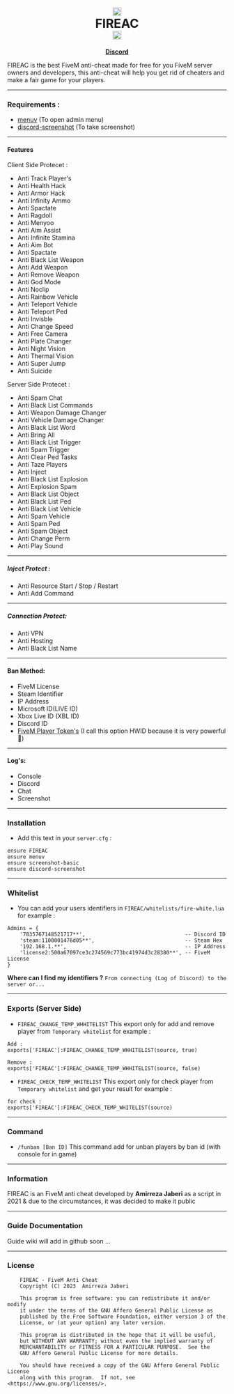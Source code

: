 <h1 align='center'><center><img src="https://github.com/AmIrReZa386/AmIrReZa386/blob/main/assist/FIREAC.png" alt="what image shows" height="20" width="20"></center>   FIREAC   <center><img src="https://github.com/AmIrReZa386/AmIrReZa386/blob/main/assist/FIREAC.png" alt="what image shows" height="20" width="20"></center></a></h1>
<p align='center'><b><a href='https://discord.gg/uvccDWtqhv'>Discord</a></b></h5>

FIREAC is the best FiveM anti-cheat made for free for you FiveM server owners and developers, this anti-cheat will help you get rid of cheaters and make a fair game for your players.
________________________________________________________________________
### Requirements :
   * [menuv](https://github.com/ThymonA/menuv/releases) (To open admin menu)
   * [discord-screenshot](https://github.com/jaimeadf/discord-screenshot/releases) (To take screenshot)

________________________________________________________________________
#### Features
Client Side Protecet :
- Anti Track Player's
- Anti Health Hack
- Anti Armor Hack
- Anti Infinity Ammo
- Anti Spactate
- Anti Ragdoll
- Anti Menyoo
- Anti Aim Assist
- Anti Infinite Stamina
- Anti Aim Bot
- Anti Spactate
- Anti Black List Weapon
- Anti Add Weapon
- Anti Remove Weapon
- Anti God Mode
- Anti Noclip
- Anti Rainbow Vehicle
- Anti Teleport Vehicle
- Anti Teleport Ped
- Anti Invisble
- Anti Change Speed
- Anti Free Camera
- Anti Plate Changer
- Anti Night Vision
- Anti Thermal Vision
- Anti Super Jump
- Anti Suicide

Server Side Protecet :
- Anti Spam Chat
- Anti Black List Commands
- Anti Weapon Damage Changer
- Anti Vehicle Damage Changer
- Anti Black List Word
- Anti Bring All
- Anti Black List Trigger
- Anti Spam Trigger
- Anti Clear Ped Tasks
- Anti Taze Players
- Anti Inject
- Anti Black List Explosion
- Anti Explosion Spam
- Anti Black List Object
- Anti Black List Ped
- Anti Black List Vehicle
- Anti Spam Vehicle
- Anti Spam Ped
- Anti Spam Object
- Anti Change Perm
- Anti Play Sound
________________________________________________________________________
##### Inject Protect :
- Anti Resource Start / Stop / Restart
- Anti Add Command
________________________________________________________________________
##### Connection Protect:
- Anti VPN
- Anti Hosting
- Anti Black List Name
________________________________________________________________________
#### Ban Method:
- FiveM License
- Steam Identifier
- IP Address
- Microsoft ID(LIVE ID)
- Xbox Live ID (XBL ID)
- Discord ID
- [FiveM Player Token's](https://docs.fivem.net/natives/?_0x54C06897) (I call this option HWID because it is very powerful 💪)
________________________________________________________________________
#### Log's:
- Console
- Discord
- Chat
- Screenshot
________________________________________________________________________
### Installation
- Add this text in your `server.cfg` :
```
ensure FIREAC
ensure menuv
ensure screenshot-basic
ensure discord-screenshot
```
________________________________________________________________________
### Whitelist
- You can add your users identifiers in `FIREAC/whitelists/fire-white.lua`
for example :
```
Admins = {
    '7835767148521717**',                                -- Discord ID
    'steam:1100001476d05**',                             -- Steam Hex
    '192.168.1.**',                                      -- IP Address
    'license2:500a67097ce3c274569c773bc41974d3c28380**', -- FiveM License
}
```
**Where can I find my identifiers ?** `From connecting (Log of Discord) to the server or...`
________________________________________________________________________
### Exports (Server Side)
- `FIREAC_CHANGE_TEMP_WHHITELIST` This export only for add and remove player from `Temporary whitelist`
for example :
```
Add :
exports['FIREAC']:FIREAC_CHANGE_TEMP_WHHITELIST(source, true)

Remove :
exports['FIREAC']:FIREAC_CHANGE_TEMP_WHHITELIST(source, false)
```

- `FIREAC_CHECK_TEMP_WHITELIST` This export only for check player from `Temporary whitelist` and get your result
for example :
```
for check :
exports['FIREAC']:FIREAC_CHECK_TEMP_WHITELIST(source)
```
________________________________________________________________________
### Command
- `/funban [Ban ID]` This command add for unban players by ban id (with console for in game)
________________________________________________________________________
### Information
FIREAC is an FiveM anti cheat developed by **Amirreza Jaberi** as a script in 2021 & due to the circumstances, it was decided to make it public
________________________________________________________________________
### Guide Documentation
Guide wiki will add in github soon ...
________________________________________________________________________
### License
```
    FIREAC - FiveM Anti Cheat
    Copyright (C) 2023  Amirreza Jaberi

    This program is free software: you can redistribute it and/or modify
    it under the terms of the GNU Affero General Public License as
    published by the Free Software Foundation, either version 3 of the
    License, or (at your option) any later version.

    This program is distributed in the hope that it will be useful,
    but WITHOUT ANY WARRANTY; without even the implied warranty of
    MERCHANTABILITY or FITNESS FOR A PARTICULAR PURPOSE.  See the
    GNU Affero General Public License for more details.

    You should have received a copy of the GNU Affero General Public License
    along with this program.  If not, see <https://www.gnu.org/licenses/>.
```
